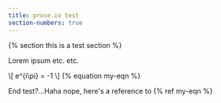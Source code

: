 ```yaml
---
title: prose.io test
section-numbers: true
---
```


{% section this is a test section %}

Lorem ipsum etc. etc.

\\[ e^{i\pi} = -1 \\] {% equation my-eqn %}

End test?...Haha nope, here's a reference to {% ref my-eqn %}
